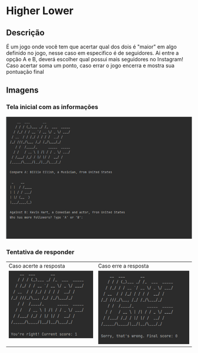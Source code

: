 # Higher Lower

## Descrição
É um jogo onde você tem que acertar qual dos dois é "maior" em algo definido no jogo, nesse caso em especifico é de seguidores. Ai entre a opção A e B, deverá 
escolher qual possui mais seguidores no Instagram! Caso acertar soma um ponto, caso errar o jogo encerra e mostra sua pontuação final</br>

## Imagens
### Tela inicial com as informações
<td valign="top"><img src="./images/initial.png">

### Tentativa de responder
<table>
  <tr>
    <td>Caso acerte a resposta</td>
    <td>Caso erre a resposta</td>
  </tr>
  <tr>
    <td valign="top"><img src="./images/got.png"></td>
    <td valign="top"><img src="./images/lose.png"></td>
  </tr>
 </table>
